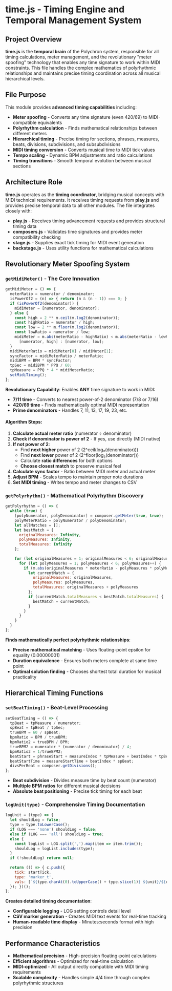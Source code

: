 # time.js - Timing Engine and Temporal Management System

## Project Overview

**time.js** is the **temporal brain** of the Polychron system, responsible for all timing calculations, meter management, and the revolutionary "meter spoofing" technology that enables any time signature to work within MIDI constraints. This file handles the complex mathematics of polyrhythmic relationships and maintains precise timing coordination across all musical hierarchical levels.

## File Purpose

This module provides **advanced timing capabilities** including:
- **Meter spoofing** - Converts any time signature (even 420/69) to MIDI-compatible equivalents
- **Polyrhythm calculation** - Finds mathematical relationships between different meters
- **Hierarchical timing** - Precise timing for sections, phrases, measures, beats, divisions, subdivisions, and subsubdivisions
- **MIDI timing conversion** - Converts musical time to MIDI tick values
- **Tempo scaling** - Dynamic BPM adjustments and ratio calculations
- **Timing transitions** - Smooth temporal evolution between musical sections

## Architecture Role

**time.js** operates as the **timing coordinator**, bridging musical concepts with MIDI technical requirements. It receives timing requests from **play.js** and provides precise temporal data to all other modules. The file integrates closely with:
- **play.js** - Receives timing advancement requests and provides structural timing data
- **composers.js** - Validates time signatures and provides meter compatibility checking
- **stage.js** - Supplies exact tick timing for MIDI event generation
- **backstage.js** - Uses utility functions for mathematical calculations

## Revolutionary Meter Spoofing System

### `getMidiMeter()` - The Core Innovation
```javascript
getMidiMeter = () => {
  meterRatio = numerator / denominator;
  isPowerOf2 = (n) => { return (n & (n - 1)) === 0; }
  if (isPowerOf2(denominator)) { 
    midiMeter = [numerator, denominator]; 
  } else {
    const high = 2 ** m.ceil(m.log2(denominator)); 
    const highRatio = numerator / high;
    const low = 2 ** m.floor(m.log2(denominator)); 
    const lowRatio = numerator / low;
    midiMeter = m.abs(meterRatio - highRatio) < m.abs(meterRatio - lowRatio) ? 
      [numerator, high] : [numerator, low];
  }
  midiMeterRatio = midiMeter[0] / midiMeter[1];
  syncFactor = midiMeterRatio / meterRatio;
  midiBPM = BPM * syncFactor;
  tpSec = midiBPM * PPQ / 60;
  tpMeasure = PPQ * 4 * midiMeterRatio;
  setMidiTiming(); 
};
```

**Revolutionary Capability**: Enables **ANY** time signature to work in MIDI:
- **7/11 time** - Converts to nearest power-of-2 denominator (7/8 or 7/16)
- **420/69 time** - Finds mathematically optimal MIDI representation
- **Prime denominators** - Handles 7, 11, 13, 17, 19, 23, etc.

#### Algorithm Steps:
1. **Calculate actual meter ratio** (numerator ÷ denominator)
2. **Check if denominator is power of 2** - If yes, use directly (MIDI native)
3. **If not power of 2**:
   - Find **next higher** power of 2 (2^ceil(log₂(denominator)))
   - Find **next lower** power of 2 (2^floor(log₂(denominator)))
   - Calculate **ratio differences** for both options
   - **Choose closest match** to preserve musical feel
4. **Calculate sync factor** - Ratio between MIDI meter and actual meter
5. **Adjust BPM** - Scales tempo to maintain proper note durations
6. **Set MIDI timing** - Writes tempo and meter changes to CSV

### `getPolyrhythm()` - Mathematical Polyrhythm Discovery
```javascript
getPolyrhythm = () => { 
  while (true) {
    [polyNumerator, polyDenominator] = composer.getMeter(true, true);
    polyMeterRatio = polyNumerator / polyDenominator;
    let allMatches = []; 
    let bestMatch = {
      originalMeasures: Infinity,
      polyMeasures: Infinity,
      totalMeasures: Infinity
    };
    
    for (let originalMeasures = 1; originalMeasures < 6; originalMeasures++) {
      for (let polyMeasures = 1; polyMeasures < 6; polyMeasures++) {
        if (m.abs(originalMeasures * meterRatio - polyMeasures * polyMeterRatio) < .00000001) {
          let currentMatch = {
            originalMeasures: originalMeasures,
            polyMeasures: polyMeasures,
            totalMeasures: originalMeasures + polyMeasures
          };
          if (currentMatch.totalMeasures < bestMatch.totalMeasures) {
            bestMatch = currentMatch;
          }
        }
      }
    }
  }
};
```

**Finds mathematically perfect polyrhythmic relationships**:
- **Precise mathematical matching** - Uses floating-point epsilon for equality (0.00000001)
- **Duration equivalence** - Ensures both meters complete at same time point
- **Optimal solution finding** - Chooses shortest total duration for musical practicality

## Hierarchical Timing Functions

### `setBeatTiming()` - Beat-Level Processing
```javascript
setBeatTiming = () => { 
  tpBeat = tpMeasure / numerator;
  spBeat = tpBeat / tpSec;
  trueBPM = 60 / spBeat; 
  bpmRatio = BPM / trueBPM; 
  bpmRatio2 = trueBPM / BPM;
  trueBPM2 = numerator * (numerator / denominator) / 4; 
  bpmRatio3 = 1/trueBPM2;
  beatStart = phraseStart + measureIndex * tpMeasure + beatIndex * tpBeat; 
  beatStartTime = measureStartTime + beatIndex * spBeat;
  divsPerBeat = composer.getDivisions(); 
};
```

- **Beat subdivision** - Divides measure time by beat count (numerator)
- **Multiple BPM ratios** for different musical decisions
- **Absolute beat positioning** - Precise tick timing for each beat

### `logUnit(type)` - Comprehensive Timing Documentation
```javascript
logUnit = (type) => { 
  let shouldLog = false;
  type = type.toLowerCase();
  if (LOG === 'none') shouldLog = false;
  else if (LOG === 'all') shouldLog = true;
  else { 
    const logList = LOG.split(',').map(item => item.trim());
    shouldLog = logList.includes(type); 
  }
  if (!shouldLog) return null;
  
  return (() => { c.push({
    tick: startTick,
    type: 'marker_t',
    vals: [`${type.charAt(0).toUpperCase() + type.slice(1)} ${unit}/${unitsPerParent} Length: ${formatTime(endTime - startTime)} (${formatTime(startTime)} - ${formatTime(endTime)}) ${meterInfo ? meterInfo : ''}`]
  }); })();
};
```

**Creates detailed timing documentation**:
- **Configurable logging** - LOG setting controls detail level
- **CSV marker generation** - Creates MIDI text events for real-time tracking
- **Human-readable time display** - Minutes:seconds format with high precision

## Performance Characteristics

- **Mathematical precision** - High-precision floating-point calculations
- **Efficient algorithms** - Optimized for real-time calculation
- **MIDI-optimized** - All output directly compatible with MIDI timing requirements
- **Scalable complexity** - Handles simple 4/4 time through complex polyrhythmic structures
